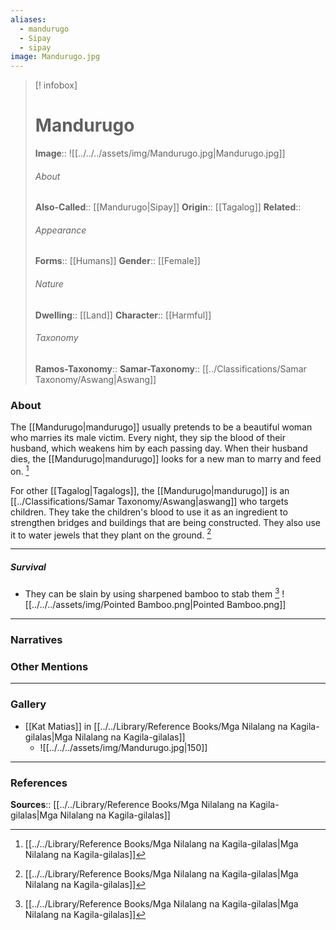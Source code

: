 ```yaml
---
aliases:
  - mandurugo
  - Sipay
  - sipay
image: Mandurugo.jpg
---
```

> [! infobox]
> # Mandurugo
> **Image**:: ![[../../../assets/img/Mandurugo.jpg|Mandurugo.jpg]]
> ###### About
> **Also-Called**:: [[Mandurugo|Sipay]]
> **Origin**:: [[Tagalog]]
> **Related**:: 
> ###### Appearance
> **Forms**::  [[Humans]]
> **Gender**:: [[Female]]
> ###### Nature
> **Dwelling**:: [[Land]]
> **Character**:: [[Harmful]]
> ⠀
> ###### Taxonomy
> **Ramos-Taxonomy**:: 
> **Samar-Taxonomy**:: [[../Classifications/Samar Taxonomy/Aswang|Aswang]]

### About 
The [[Mandurugo|mandurugo]] usually pretends to be a beautiful woman who marries its male victim. Every night, they sip the blood of their husband, which weakens him by each passing day. When their husband dies, the [[Mandurugo|mandurugo]] looks for a new man to marry and feed on.  [^1]

For other [[Tagalog|Tagalogs]], the [[Mandurugo|mandurugo]] is an [[../Classifications/Samar Taxonomy/Aswang|aswang]] who targets children. They take the children's blood to use it as an ingredient to strengthen bridges and buildings that are being constructed. They also use it to water jewels that they plant on the ground. [^1]

---
##### Survival
- They can be slain by using sharpened bamboo to stab them [^1] ![[../../../assets/img/Pointed Bamboo.png|Pointed Bamboo.png]]


---
### Narratives


### Other Mentions


---
### Gallery
- [[Kat Matias]] in [[../../Library/Reference Books/Mga Nilalang na Kagila-gilalas|Mga Nilalang na Kagila-gilalas]]
	- ![[../../../assets/img/Mandurugo.jpg|150]]


---
### References
**Sources**:: [[../../Library/Reference Books/Mga Nilalang na Kagila-gilalas|Mga Nilalang na Kagila-gilalas]]

[^1]: [[../../Library/Reference Books/Mga Nilalang na Kagila-gilalas|Mga Nilalang na Kagila-gilalas]]
